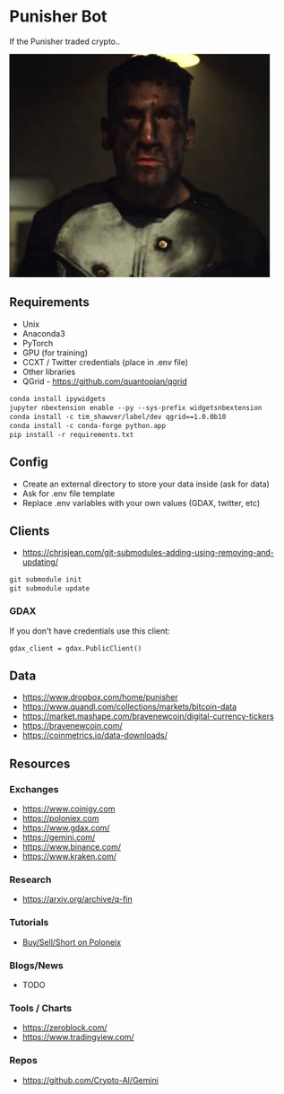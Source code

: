 # Punisher Bot

If the Punisher traded crypto..

![alt text](docs/punisher.png "Logo Title Text 1")

## Requirements

* Unix
* Anaconda3
* PyTorch
* GPU (for training)
* CCXT / Twitter credentials (place in .env file)
* Other libraries
* QGrid - https://github.com/quantopian/qgrid

```
conda install ipywidgets
jupyter nbextension enable --py --sys-prefix widgetsnbextension
conda install -c tim_shawver/label/dev qgrid==1.0.0b10
conda install -c conda-forge python.app
pip install -r requirements.txt
```

## Config

* Create an external directory to store your data inside (ask for data)
* Ask for .env file template
* Replace .env variables with your own values (GDAX, twitter, etc)

## Clients

* https://chrisjean.com/git-submodules-adding-using-removing-and-updating/

```
git submodule init
git submodule update
```

### GDAX

If you don't have credentials use this client:

```
gdax_client = gdax.PublicClient()
```


## Data

* https://www.dropbox.com/home/punisher
* https://www.quandl.com/collections/markets/bitcoin-data
* https://market.mashape.com/bravenewcoin/digital-currency-tickers
* https://bravenewcoin.com/
* https://coinmetrics.io/data-downloads/


## Resources

### Exchanges

* https://www.coinigy.com
* https://poloniex.com
* https://www.gdax.com/
* https://gemini.com/
* https://www.binance.com/
* https://www.kraken.com/

### Research

* https://arxiv.org/archive/q-fin

### Tutorials

* [Buy/Sell/Short on Poloneix](https://www.youtube.com/watch?v=YwmoHfZ-qm8)

### Blogs/News

* TODO

### Tools / Charts

* https://zeroblock.com/
* https://www.tradingview.com/

### Repos

* https://github.com/Crypto-AI/Gemini
